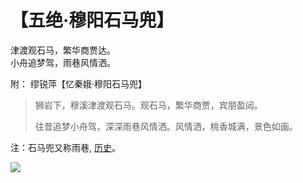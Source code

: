 # 【五绝·穆阳石马兜】

津渡观石马，繁华商贾达。  
小舟追梦驾，雨巷风情洒。

附： 缪锐萍【忆秦娥·穆阳石马兜】

> 狮岩下，穆溪津渡观石马。观石马，繁华商贾，宾朋盈闼。
>
> 往昔追梦小舟驾，深深雨巷风情洒。风情洒，桃香城满，景色如画。

注：石马兜又称雨巷, [历史](https://kknews.cc/zh-sg/history/6943n63.html)。

![](36.jpg)